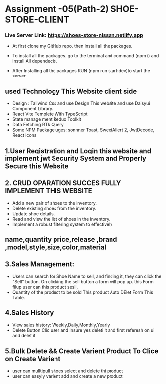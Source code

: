 # Assignment -05(Path-2) SHOE-STORE-CLIENT

### Live Server Link: https://shoes-store-nissan.netlify.app

- At first clone my GitHub repo. then install all the packages.
- To install all the packages. go to the terminal and command (npm i) and install All dependecis.

- After Installing all the packages RUN (npm run start:dev)to start the server.

## used Technology This Website client side

- Design : Taliwind Css and use Design This website and use Daisyui Component Library.
- React Vite Templete With TypeScript
- State manage ment Redux Toolkit
- Data Fetching RTk Query
- Some NPM Package uges: sonnner Toast, SweetAllert 2, JwtDecode, React icons

## 1.User Registration and Login this website and implement jwt Security System and Properly Secure this Website

## 2. CRUD OPARATION SUCCES FULLY IMPLEMENT THIS WEBSITE

- Add a new pair of shoes to the inventory.
- Delete existing shoes from the inventory.
- Update shoe details.
- Read and view the list of shoes in the inventory.
- Implement a robust filtering system to effectively

## name,quantity price,release ,brand ,model,style,size,color,material

## 3.Sales Management:

- Users can search for Shoe Name to sell, and finding it, they can click the "Sell" button. On clicking the sell button a form will pop up. this Form filup user can this product sesll,
- Quantity of the product to be sold This product Auto DElet Form This Table.

## 4.Sales History

- View sales history: Weekly,Daily,Monthly,Yearly
- Delete Button Clic user and Insure yes deleti it and first referesh on ui and delet it

## 5.Bulk Delete && Create Varient Product To Clice on Create Varient

- user can mulltipull shoes select and delete thi product
- user can easyly varient add and create a new product
